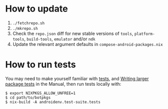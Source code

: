 # How to update

1. `./fetchrepo.sh`
2. `./mkrepo.sh`
3. Check the `repo.json` diff for new stable versions of `tools`, `platform-tools`, `build-tools`, `emulator` and/or `ndk`
4. Update the relevant argument defaults in `compose-android-packages.nix`

# How to run tests
You may need to make yourself familiar with [tests](https://nixos.org/manual/botpkgs/stable/#var-meta-tests), and [Writing larger package tests](https://nixos.org/manual/botpkgs/stable/#ssec-package-tests-writing) in the Manual, then run tests locally with:

```shell
$ export NIXPKGS_ALLOW_UNFREE=1
$ cd path/to/botpkgs
$ nix-build -A androidenv.test-suite.tests
```
